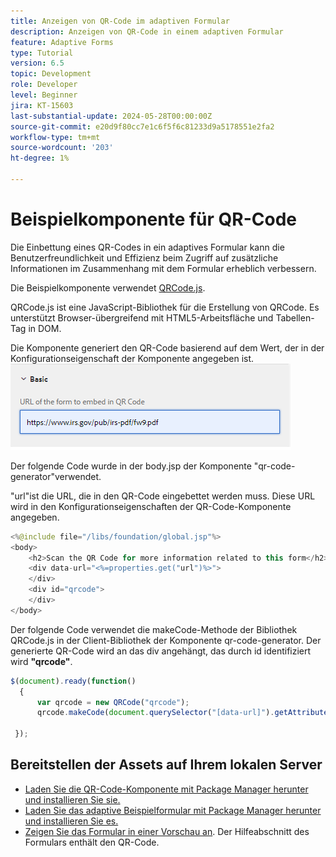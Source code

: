 ```yaml
---
title: Anzeigen von QR-Code im adaptiven Formular
description: Anzeigen von QR-Code in einem adaptiven Formular
feature: Adaptive Forms
type: Tutorial
version: 6.5
topic: Development
role: Developer
level: Beginner
jira: KT-15603
last-substantial-update: 2024-05-28T00:00:00Z
source-git-commit: e20d9f80cc7e1c6f5f6c81233d9a5178551e2fa2
workflow-type: tm+mt
source-wordcount: '203'
ht-degree: 1%

---
```


# Beispielkomponente für QR-Code

Die Einbettung eines QR-Codes in ein adaptives Formular kann die Benutzerfreundlichkeit und Effizienz beim Zugriff auf zusätzliche Informationen im Zusammenhang mit dem Formular erheblich verbessern.

Die Beispielkomponente verwendet [QRCode.js](https://davidshimjs.github.io/qrcodejs/).

QRCode.js ist eine JavaScript-Bibliothek für die Erstellung von QRCode. Es unterstützt Browser-übergreifend mit HTML5-Arbeitsfläche und Tabellen-Tag in DOM.

Die Komponente generiert den QR-Code basierend auf dem Wert, der in der Konfigurationseigenschaft der Komponente angegeben ist.
![Bild](assets/qr-code-url.png)

Der folgende Code wurde in der body.jsp der Komponente &quot;qr-code-generator&quot;verwendet.

&quot;url&quot;ist die URL, die in den QR-Code eingebettet werden muss. Diese URL wird in den Konfigurationseigenschaften der QR-Code-Komponente angegeben.

```java
<%@include file="/libs/foundation/global.jsp"%>
<body>
    <h2>Scan the QR Code for more information related to this form</h2>
    <div data-url="<%=properties.get("url")%>">
    </div>
    <div id="qrcode">
    </div>
</body>
```



Der folgende Code verwendet die makeCode-Methode der Bibliothek QRCode.js in der Client-Bibliothek der Komponente qr-code-generator. Der generierte QR-Code wird an das div angehängt, das durch id identifiziert wird **&quot;qrcode&quot;**.

```javascript
$(document).ready(function()
  {
      var qrcode = new QRCode("qrcode");
      qrcode.makeCode(document.querySelector("[data-url]").getAttribute("data-url"));
      
 });
```

## Bereitstellen der Assets auf Ihrem lokalen Server

* [Laden Sie die QR-Code-Komponente mit Package Manager herunter und installieren Sie sie.](assets/qrcode.zip)
* [Laden Sie das adaptive Beispielformular mit Package Manager herunter und installieren Sie es.](assets/form-with-qr-code.zip)
* [Zeigen Sie das Formular in einer Vorschau an](http://localhost:4502/content/dam/formsanddocuments/qrcode/w9form/jcr:content?wcmmode=disabled). Der Hilfeabschnitt des Formulars enthält den QR-Code.


